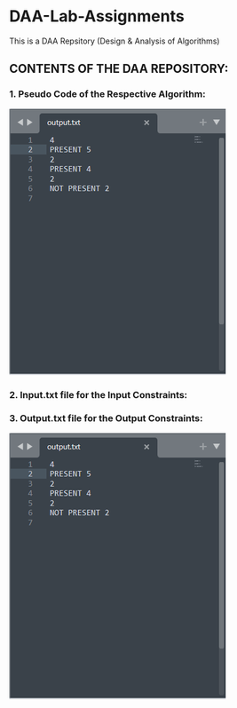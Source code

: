 # DAA-Lab-Assignments
This is a DAA Repsitory (Design & Analysis of Algorithms)

## CONTENTS OF THE DAA REPOSITORY:
### 1. Pseudo Code of the Respective Algorithm:
![name-of-you-image](https://github.com/LokeshRajwar/DAA-Lab-Assignments/blob/289e26309514b814daf567454213f0685a63bdc5/Images/Screenshot%20(29).png)
### 2. Input.txt file for the Input Constraints:

### 3. Output.txt file for the Output Constraints:
![name-of-you-image](https://github.com/LokeshRajwar/DAA-Lab-Assignments/blob/9f6b1bf2529702b56eaf37b2af4020a03760cc89/Images/Screenshot%20(29).png)
